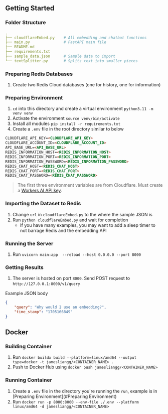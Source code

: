 ## Getting Started
### Folder Structure
```yaml
.
├── cloudflareEmbed.py    # All embedding and chatbot functions
├── main.py               # FastAPI main file
├── README.md
├── requirements.txt
├── sample_data.json      # Sample data to import
└── textSplitter.py       # Splits text into smaller pieces

```
### Preparing Redis Databases
1. Create two Redis Cloud databases (one for history, one for information)
### Preparing Environment
1. `cd` into this directory and create a virtual environment `python3.11 -m venv venv`
2. Activate the environment `source venv/bin/activate`
3. Install all modules `pip install -r requirements.txt`
4. Create a `.env` file in the root directory similar to below
```markdown
CLOUDFLARE_API_KEY=<CLOUDFLARE_API_KEY>
CLOUDFLARE_ACCOUNT_ID=<CLOUDFLARE_ACCOUNT_ID>
API_BASE_URL=<API_BASE_URL>
REDIS_INFORMATION_HOST=<REDIS_INFORMATION_HOST>
REDIS_INFORMATION_PORT=<REDIS_INFORMATION_PORT>
REDIS_INFORMATION_PASSWORD=<REDIS_INFORMATION_PASSWORD>
REDIS_CHAT_HOST=<REDIS_CHAT_HOST>
REDIS_CHAT_PORT=<REDIS_CHAT_PORT>
REDIS_CHAT_PASSWORD=<REDIS_CHAT_PASSWORD>
```
> The first three environment variables are from Cloudflare. Must create a [Workers AI API key](https://developers.cloudflare.com/workers-ai/get-started/rest-api/).
### Importing the Dataset to Redis
1. Change `url` in `cloudflareEmbed.py` to the where the sample JSON is
1. Run `python cloudflareEmbed.py` and wait for completion
   - If you have many examples, you may want to add a sleep timer to not barrage Redis and the embedding API
### Running the Server
1. Run `uvicorn main:app  --reload --host 0.0.0.0 --port 8000`
### Getting Results
1. The server is hosted on port `8000`. Send POST request to `http://127.0.0.1:8000/v1/query`

Example JSON body
```json
{
    "query": "Why would I use an embedding?",
    "time_stamp": "1705166849"
}
```
## Docker
### Building Container
1. Run `docker buildx build --platform=linux/amd64 --output type=docker -t jamesliangg/<CONTAINER_NAME> .`
1. Push to Docker Hub using `docker push jamesliangg/<CONTAINER_NAME>`
### Running Container
1. Create a `.env` file in the directory you're running the `run`, example is in [Preparing Environment](#Preparing Environment)
1. Run `docker run -p 8000:8000 --env-file ./.env --platform linux/amd64 -d jamesliangg/<CONTAINER_NAME>`